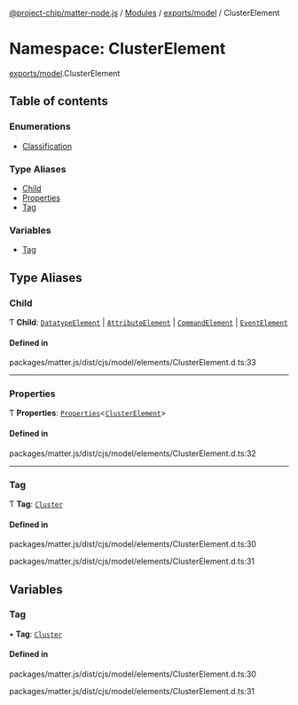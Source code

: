 [@project-chip/matter-node.js](../README.md) / [Modules](../modules.md) / [exports/model](exports_model.md) / ClusterElement

# Namespace: ClusterElement

[exports/model](exports_model.md).ClusterElement

## Table of contents

### Enumerations

- [Classification](../enums/exports_model.ClusterElement.Classification.md)

### Type Aliases

- [Child](exports_model.ClusterElement.md#child)
- [Properties](exports_model.ClusterElement.md#properties)
- [Tag](exports_model.ClusterElement.md#tag)

### Variables

- [Tag](exports_model.ClusterElement.md#tag-1)

## Type Aliases

### Child

Ƭ **Child**: [`DatatypeElement`](exports_model.md#datatypeelement) \| [`AttributeElement`](exports_model.md#attributeelement) \| [`CommandElement`](exports_model.md#commandelement) \| [`EventElement`](exports_model.md#eventelement)

#### Defined in

packages/matter.js/dist/cjs/model/elements/ClusterElement.d.ts:33

___

### Properties

Ƭ **Properties**: [`Properties`](exports_model.BaseElement.md#properties)<[`ClusterElement`](exports_model.md#clusterelement)\>

#### Defined in

packages/matter.js/dist/cjs/model/elements/ClusterElement.d.ts:32

___

### Tag

Ƭ **Tag**: [`Cluster`](../enums/exports_model.ElementTag.md#cluster)

#### Defined in

packages/matter.js/dist/cjs/model/elements/ClusterElement.d.ts:30

packages/matter.js/dist/cjs/model/elements/ClusterElement.d.ts:31

## Variables

### Tag

• **Tag**: [`Cluster`](../enums/exports_model.ElementTag.md#cluster)

#### Defined in

packages/matter.js/dist/cjs/model/elements/ClusterElement.d.ts:30

packages/matter.js/dist/cjs/model/elements/ClusterElement.d.ts:31
